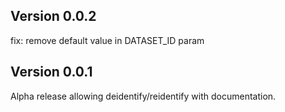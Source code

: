 ## Version 0.0.2

fix: remove default value in DATASET_ID param

## Version 0.0.1

Alpha release allowing deidentify/reidentify with documentation.

